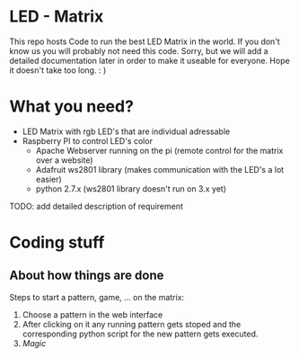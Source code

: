 # LED - Matrix

This repo hosts Code to run the best LED Matrix in the world. If you don't know us you will probably not need this code. Sorry, but we will add a detailed documentation later in order to make it useable for everyone. Hope it doesn't take too long. : )

# What you need?
- LED Matrix with rgb LED's that are individual adressable
- Raspberry PI to control LED's color
    - Apache Webserver running on the pi (remote control for the matrix over a website)
    - Adafruit ws2801 library (makes communication with the LED's a lot easier)
    - python 2.7.x (ws2801 library doesn't run on 3.x yet)

TODO: add detailed description of requirement

# Coding stuff
## About how things are done
Steps to start a pattern, game, ... on the matrix:
1) Choose a pattern in the web interface
2) After clicking on it any running pattern gets stoped and the corresponding python script for the new pattern gets executed.
3) *Magic*
